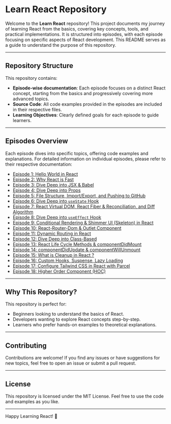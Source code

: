 # Learn React Repository

Welcome to the **Learn React** repository! This project documents my journey of learning React from the basics, covering key concepts, tools, and practical implementations. It is structured into episodes, with each episode focusing on specific aspects of React development. This README serves as a guide to understand the purpose of this repository.

---

## Repository Structure

This repository contains:

- **Episode-wise documentation**: Each episode focuses on a distinct React concept, starting from the basics and progressively covering more advanced topics.
- **Source Code**: All code examples provided in the episodes are included in their respective files.
- **Learning Objectives**: Clearly defined goals for each episode to guide learners.

---

## Episodes Overview

Each episode dives into specific topics, offering code examples and explanations. For detailed information on individual episodes, please refer to their respective documentation:

- [Episode 1: Hello World in React](./Episode_01/Readme.md)
- [Episode 2: Why React is Fast](./Episode_02/Readme.md)
- [Episode 3: Dive Deep into JSX & Babel](./Episode_03/Readme.md)
- [Episode 4: Dive Deep into Props](./Episode_04/Readme.md)
- [Episode 5: File Structure, Import/Export, and Pushing to GitHub](./Episode_05/Readme.md)
- [Episode 6: Dive Deep into `useState` Hook](./Episode_06/Readme.md)
- [Episode 7: React Virtual DOM, React Fiber & Reconciliation, and Diff Algorithm](./Episode_07/Readme.md)
- [Episode 8: Dive Deep into `useEffect` Hook](./Episode_08/Readme.md)
- [Episode 9: Conditional Rendering & Shimmer UI (Skeleton) in React](./Episode_09/Readme.md)
- [Episode 10: React-Router-Dom & Outlet Component](./Episode_10/Readme.md)
- [Episode 11: Dynamic Routing in React](./Episode_11/Readme.md)
- [Episode 12: Dive Deep into Class-Based](./Episode_12/Readme.md)
- [Episode 13: React Life Cycle Methods & componentDidMount](./Episode_13/Readme.md)
- [Episode 14: componentDidUpdate & componentWillUnmount](./Episode_14/Readme.md)
- [Episode 15: What is Cleanup in React ?](./Episode_15/Readme.md)
- [Episode 16: Custom Hooks, Suspense, Lazy Loading](./Episode_16/Readme.md)
- [Episode 17: Configure Tailwind CSS in React with Parcel](./Episode_17/Readme.md)
- [Episode 18: Higher Order Component (HOC)](./Episode_18/Readme.md)

---

## Why This Repository?

This repository is perfect for:

- Beginners looking to understand the basics of React.
- Developers wanting to explore React concepts step-by-step.
- Learners who prefer hands-on examples to theoretical explanations.

---

## Contributing

Contributions are welcome! If you find any issues or have suggestions for new topics, feel free to open an issue or submit a pull request.

---

## License

This repository is licensed under the MIT License. Feel free to use the code and examples as you like.

---

Happy Learning React! 🎉
